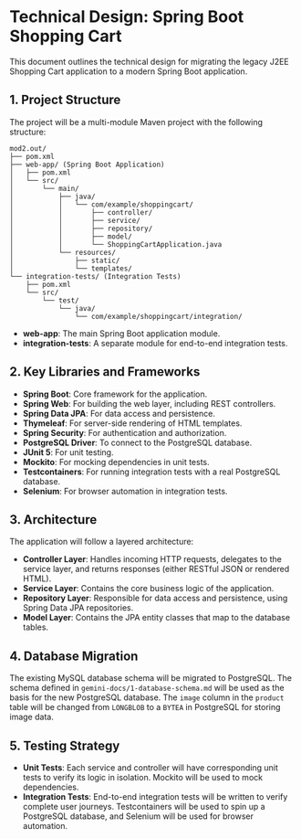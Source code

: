 
# Technical Design: Spring Boot Shopping Cart

This document outlines the technical design for migrating the legacy J2EE Shopping Cart application to a modern Spring Boot application.

## 1. Project Structure

The project will be a multi-module Maven project with the following structure:

```
mod2.out/
├── pom.xml
├── web-app/ (Spring Boot Application)
│   ├── pom.xml
│   └── src/
│       └── main/
│           ├── java/
│           │   └── com/example/shoppingcart/
│           │       ├── controller/
│           │       ├── service/
│           │       ├── repository/
│           │       ├── model/
│           │       └── ShoppingCartApplication.java
│           └── resources/
│               ├── static/
│               └── templates/
└── integration-tests/ (Integration Tests)
    ├── pom.xml
    └── src/
        └── test/
            └── java/
                └── com/example/shoppingcart/integration/
```

*   **web-app**: The main Spring Boot application module.
*   **integration-tests**: A separate module for end-to-end integration tests.

## 2. Key Libraries and Frameworks

*   **Spring Boot**: Core framework for the application.
*   **Spring Web**: For building the web layer, including REST controllers.
*   **Spring Data JPA**: For data access and persistence.
*   **Thymeleaf**: For server-side rendering of HTML templates.
*   **Spring Security**: For authentication and authorization.
*   **PostgreSQL Driver**: To connect to the PostgreSQL database.
*   **JUnit 5**: For unit testing.
*   **Mockito**: For mocking dependencies in unit tests.
*   **Testcontainers**: For running integration tests with a real PostgreSQL database.
*   **Selenium**: For browser automation in integration tests.

## 3. Architecture

The application will follow a layered architecture:

*   **Controller Layer**: Handles incoming HTTP requests, delegates to the service layer, and returns responses (either RESTful JSON or rendered HTML).
*   **Service Layer**: Contains the core business logic of the application.
*   **Repository Layer**: Responsible for data access and persistence, using Spring Data JPA repositories.
*   **Model Layer**: Contains the JPA entity classes that map to the database tables.

## 4. Database Migration

The existing MySQL database schema will be migrated to PostgreSQL. The schema defined in `gemini-docs/1-database-schema.md` will be used as the basis for the new PostgreSQL database. The `image` column in the `product` table will be changed from `LONGBLOB` to a `BYTEA` in PostgreSQL for storing image data.

## 5. Testing Strategy

*   **Unit Tests**: Each service and controller will have corresponding unit tests to verify its logic in isolation. Mockito will be used to mock dependencies.
*   **Integration Tests**: End-to-end integration tests will be written to verify complete user journeys. Testcontainers will be used to spin up a PostgreSQL database, and Selenium will be used for browser automation.
